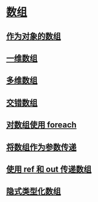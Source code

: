 # [数组](index.md)
## [作为对象的数组](arrays-as-objects.md)
## [一维数组](single-dimensional-arrays.md)
## [多维数组](multidimensional-arrays.md)
## [交错数组](jagged-arrays.md)
## [对数组使用 foreach](using-foreach-with-arrays.md)
## [将数组作为参数传递](passing-arrays-as-arguments.md)
## [使用 ref 和 out 传递数组](passing-arrays-using-ref-and-out.md)
## [隐式类型化数组](implicitly-typed-arrays.md)
